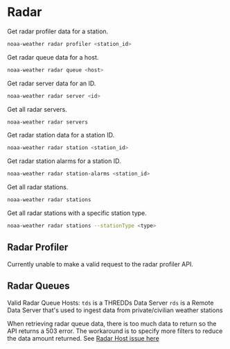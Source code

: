 # Radar

Get radar profiler data for a station.

```sh
noaa-weather radar profiler <station_id>
```

Get radar queue data for a host.

```sh
noaa-weather radar queue <host>
```

Get radar server data for an ID.

```sh
noaa-weather radar server <id>
```

Get all radar servers.

```sh
noaa-weather radar servers
```

Get radar station data for a station ID.

```sh
noaa-weather radar station <station_id>
```

Get radar station alarms for a station ID.

```sh
noaa-weather radar station-alarms <station_id>
```

Get all radar stations.

```sh
noaa-weather radar stations
```

Get all radar stations with a specific station type.

```sh
noaa-weather radar stations --stationType <type>
```

## Radar Profiler

Currently unable to make a valid request to the radar profiler API.

## Radar Queues

Valid Radar Queue Hosts:
`tds` is a THREDDs Data Server
`rds` is a Remote Data Server that's used to ingest data from private/civilian weather stations

When retrieving radar queue data, there is too much data to return so the API returns a 503 error.
The workaround is to specify more filters to reduce the data amount returned.
See [Radar Host issue here](https://github.com/weather-gov/api/discussions/756)
